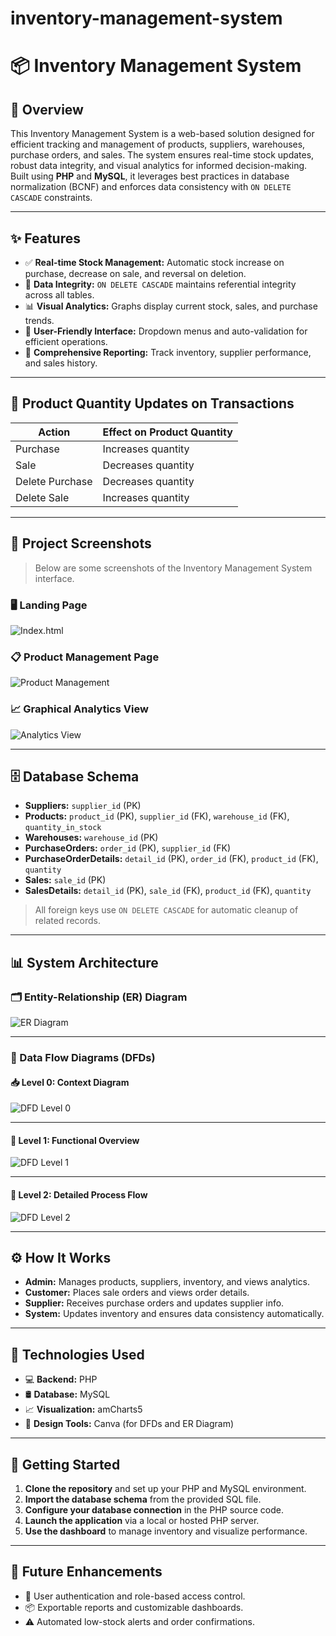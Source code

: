 # inventory-management-system

# 📦 Inventory Management System

## 📘 Overview

This Inventory Management System is a web-based solution designed for efficient tracking and management of products, suppliers, warehouses, purchase orders, and sales. The system ensures real-time stock updates, robust data integrity, and visual analytics for informed decision-making. Built using **PHP** and **MySQL**, it leverages best practices in database normalization (BCNF) and enforces data consistency with `ON DELETE CASCADE` constraints.

---

## ✨ Features

- ✅ **Real-time Stock Management:** Automatic stock increase on purchase, decrease on sale, and reversal on deletion.
- 🔐 **Data Integrity:** `ON DELETE CASCADE` maintains referential integrity across all tables.
- 📊 **Visual Analytics:** Graphs display current stock, sales, and purchase trends.
- 🧭 **User-Friendly Interface:** Dropdown menus and auto-validation for efficient operations.
- 📄 **Comprehensive Reporting:** Track inventory, supplier performance, and sales history.

---

## 🔄 Product Quantity Updates on Transactions

| Action           | Effect on Product Quantity      |
|------------------|--------------------------------|
| Purchase         | Increases quantity             |
| Sale             | Decreases quantity             |
| Delete Purchase  | Decreases quantity             |
| Delete Sale      | Increases quantity             |

---

## 📸 Project Screenshots

> Below are some screenshots of the Inventory Management System interface.

### 🖥️ Landing Page  
![Index.html](index.png)

### 📋 Product Management Page  
![Product Management](inventory.png)

### 📈 Graphical Analytics View  
![Analytics View](graph.png)

---

## 🗄️ Database Schema

- **Suppliers:** `supplier_id` (PK)
- **Products:** `product_id` (PK), `supplier_id` (FK), `warehouse_id` (FK), `quantity_in_stock`
- **Warehouses:** `warehouse_id` (PK)
- **PurchaseOrders:** `order_id` (PK), `supplier_id` (FK)
- **PurchaseOrderDetails:** `detail_id` (PK), `order_id` (FK), `product_id` (FK), `quantity`
- **Sales:** `sale_id` (PK)
- **SalesDetails:** `detail_id` (PK), `sale_id` (FK), `product_id` (FK), `quantity`

> All foreign keys use `ON DELETE CASCADE` for automatic cleanup of related records.

---

## 📊 System Architecture

### 🗂️ Entity-Relationship (ER) Diagram

![ER Diagram](ER.png)

---

### 🔄 Data Flow Diagrams (DFDs)

#### 📥 Level 0: Context Diagram

![DFD Level 0](Level-0.png)

---

#### 🔁 Level 1: Functional Overview

![DFD Level 1](Level-1.png)

---

#### 🔂 Level 2: Detailed Process Flow

![DFD Level 2](Level-2.png)

---

## ⚙️ How It Works

- **Admin:** Manages products, suppliers, inventory, and views analytics.
- **Customer:** Places sale orders and views order details.
- **Supplier:** Receives purchase orders and updates supplier info.
- **System:** Updates inventory and ensures data consistency automatically.

---

## 🧰 Technologies Used

- 💻 **Backend:** PHP  
- 🛢️ **Database:** MySQL  
- 📈 **Visualization:** amCharts5  
- 🧮 **Design Tools:** Canva (for DFDs and ER Diagram)  

---

## 🚀 Getting Started

1. **Clone the repository** and set up your PHP and MySQL environment.
2. **Import the database schema** from the provided SQL file.
3. **Configure your database connection** in the PHP source code.
4. **Launch the application** via a local or hosted PHP server.
5. **Use the dashboard** to manage inventory and visualize performance.

---

## 🌱 Future Enhancements

- 🔐 User authentication and role-based access control.
- 📦 Exportable reports and customizable dashboards.
- ⚠️ Automated low-stock alerts and order confirmations.

